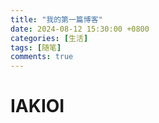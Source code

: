 ```yaml
---
title: "我的第一篇博客"
date: 2024-08-12 15:30:00 +0800
categories: [生活]
tags: [随笔]
comments: true
---
```


# IAKIOI



<script src="https://utteranc.es/client.js"
        repo="jsntzth/jsntzth.github.io"
        issue-term="pathname"
        theme="github-dark"
        crossorigin="anonymous"
        async>
</script>
